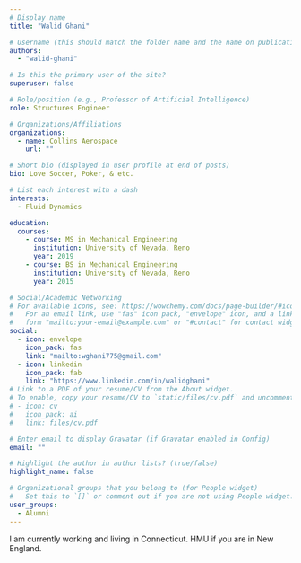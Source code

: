 ```yaml
---
# Display name
title: "Walid Ghani"

# Username (this should match the folder name and the name on publications)
authors:
  - "walid-ghani"

# Is this the primary user of the site?
superuser: false

# Role/position (e.g., Professor of Artificial Intelligence)
role: Structures Engineer

# Organizations/Affiliations
organizations:
  - name: Collins Aerospace
    url: ""

# Short bio (displayed in user profile at end of posts)
bio: Love Soccer, Poker, & etc.

# List each interest with a dash
interests:
  - Fluid Dynamics

education:
  courses:
    - course: MS in Mechanical Engineering
      institution: University of Nevada, Reno
      year: 2019
    - course: BS in Mechanical Engineering
      institution: University of Nevada, Reno
      year: 2015

# Social/Academic Networking
# For available icons, see: https://wowchemy.com/docs/page-builder/#icons
#   For an email link, use "fas" icon pack, "envelope" icon, and a link in the
#   form "mailto:your-email@example.com" or "#contact" for contact widget.
social:
  - icon: envelope
    icon_pack: fas
    link: "mailto:wghani775@gmail.com"
  - icon: linkedin
    icon_pack: fab
    link: "https://www.linkedin.com/in/walidghani"
# Link to a PDF of your resume/CV from the About widget.
# To enable, copy your resume/CV to `static/files/cv.pdf` and uncomment the lines below.
# - icon: cv
#   icon_pack: ai
#   link: files/cv.pdf

# Enter email to display Gravatar (if Gravatar enabled in Config)
email: ""

# Highlight the author in author lists? (true/false)
highlight_name: false

# Organizational groups that you belong to (for People widget)
#   Set this to `[]` or comment out if you are not using People widget.
user_groups:
  - Alumni
---
```


I am currently working and living in Connecticut. HMU if you are in New England.

